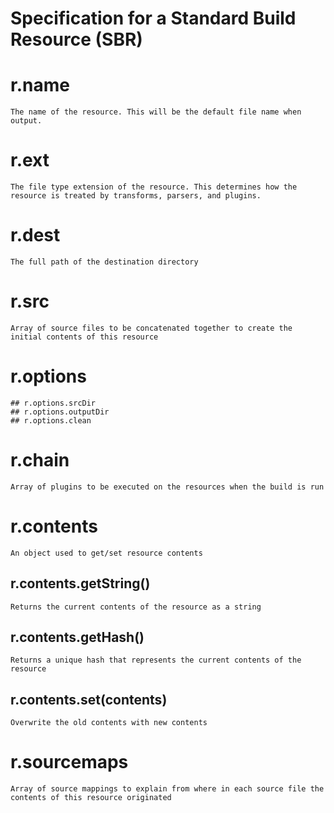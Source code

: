 # Specification for a Standard Build Resource (SBR)

# r.name
    The name of the resource. This will be the default file name when output.

# r.ext
    The file type extension of the resource. This determines how the resource is treated by transforms, parsers, and plugins.

# r.dest
    The full path of the destination directory

# r.src
    Array of source files to be concatenated together to create the initial contents of this resource

# r.options
    ## r.options.srcDir
    ## r.options.outputDir
    ## r.options.clean

# r.chain
    Array of plugins to be executed on the resources when the build is run

# r.contents
    An object used to get/set resource contents

## r.contents.getString()
    Returns the current contents of the resource as a string

## r.contents.getHash()
    Returns a unique hash that represents the current contents of the resource

## r.contents.set(contents)
    Overwrite the old contents with new contents

# r.sourcemaps
    Array of source mappings to explain from where in each source file the contents of this resource originated
